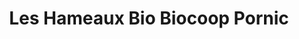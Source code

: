 ---
title: "Les Hameaux Bio Biocoop Pornic"
url: /pornic/les-hameaux-bio-biocoop-pornic/
shop: Supermarkt
---